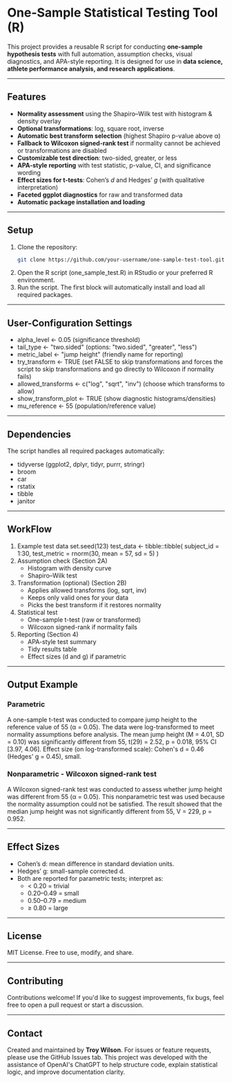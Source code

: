 # One-Sample Statistical Testing Tool (R)
This project provides a reusable R script for conducting **one-sample hypothesis tests** with full automation, assumption checks, visual diagnostics, and APA-style reporting. It is designed for use in **data science, athlete performance analysis, and research applications**.

---

## Features
- **Normality assessment** using the Shapiro–Wilk test with histogram & density overlay  
- **Optional transformations**: log, square root, inverse  
- **Automatic best transform selection** (highest Shapiro p-value above α)  
- **Fallback to Wilcoxon signed-rank test** if normality cannot be achieved or transformations are disabled  
- **Customizable test direction**: two-sided, greater, or less   
- **APA-style reporting** with test statistic, p-value, CI, and significance wording  
- **Effect sizes for t-tests**: Cohen’s *d* and Hedges’ *g* (with qualitative interpretation)  
- **Faceted ggplot diagnostics** for raw and transformed data  
- **Automatic package installation and loading**

---

## Setup
1. Clone the repository:
   ```bash
   git clone https://github.com/your-username/one-sample-test-tool.git
2. Open the R script (one_sample_test.R) in RStudio or your preferred R environment.
3. Run the script. The first block will automatically install and load all required packages.

---

## User-Configuration Settings
- alpha_level      <- 0.05 (significance threshold)
- tail_type        <- "two.sided" (options: "two.sided", "greater", "less")
- metric_label     <- "jump height" (friendly name for reporting)
- try_transform      <- TRUE (set FALSE to skip transformations and forces the script to skip transformations and go directly to Wilcoxon if normality fails)
- allowed_transforms <- c("log", "sqrt", "inv") (choose which transforms to allow)
- show_transform_plot <- TRUE (show diagnostic histograms/densities)
- mu_reference <- 55 (population/reference value)

---

## Dependencies
The script handles all required packages automatically:
- tidyverse (ggplot2, dplyr, tidyr, purrr, stringr)
- broom
- car
- rstatix
- tibble
- janitor

---

## WorkFlow
1. Example test data
set.seed(123)
test_data <- tibble::tibble(
  subject_id = 1:30,
  test_metric = rnorm(30, mean = 57, sd = 5)
)
2. Assumption check (Section 2A)  
   - Histogram with density curve
   - Shapiro–Wilk test
3. Transformation (optional) (Section 2B)
   - Applies allowed transforms (log, sqrt, inv)
   - Keeps only valid ones for your data
   - Picks the best transform if it restores normality
4. Statistical test
   - One-sample t-test (raw or transformed)
   - Wilcoxon signed-rank if normality fails
5. Reporting (Section 4)
      - APA-style test summary
      - Tidy results table
      - Effect sizes (d and g) if parametric

---

## Output Example
### Parametric
A one-sample t-test was conducted to compare jump height to the reference value of 55 (α = 0.05).
The data were log-transformed to meet normality assumptions before analysis.
The mean jump height (M = 4.01, SD = 0.10) was significantly different from 55,
t(29) = 2.52, p = 0.018, 95% CI [3.97, 4.06].
Effect size (on log-transformed scale): Cohen's d = 0.46 (Hedges' g = 0.45), small.

### Nonparametric - Wilcoxon signed-rank test
A Wilcoxon signed-rank test was conducted to assess whether jump height was different from 55 (α = 0.05).
This nonparametric test was used because the normality assumption could not be satisfied.
The result showed that the median jump height was not significantly different from 55,
V = 229, p = 0.952.

---

## Effect Sizes
- Cohen’s d: mean difference in standard deviation units.
- Hedges’ g: small-sample corrected d.
- Both are reported for parametric tests; interpret as:
   - < 0.20 = trivial
   - 0.20–0.49 = small
   - 0.50–0.79 = medium
   - ≥ 0.80 = large

---

## License
MIT License. Free to use, modify, and share.

---

## Contributing
Contributions welcome! If you'd like to suggest improvements, fix bugs, feel free to open a pull request or start a discussion.

---

## Contact

Created and maintained by **Troy Wilson**. For issues or feature requests, please use the GitHub Issues tab.
This project was developed with the assistance of OpenAI's ChatGPT to help structure code, explain statistical logic, and improve documentation clarity.
